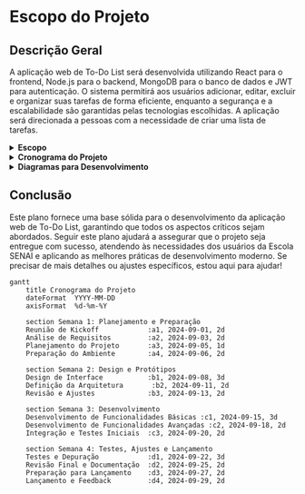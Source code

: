 # Escopo do Projeto

## Descrição Geral
A aplicação web de To-Do List será desenvolvida utilizando React para o frontend, Node.js para o backend, MongoDB para o banco de dados e JWT para autenticação. O sistema permitirá aos usuários adicionar, editar, excluir e organizar suas tarefas de forma eficiente, enquanto a segurança e a escalabilidade são garantidas pelas tecnologias escolhidas. A aplicação será direcionada a pessoas com a necessidade de criar uma lista de tarefas.


<details>
  <summary><strong>Escopo</strong></summary>

## Objetivos Gerais
- Desenvolver uma interface de usuário intuitiva e responsiva para gerenciamento de tarefas.
- Implementar funcionalidades de CRUD (Create, Read, Update, Delete) para as tarefas.
- Garantir a segurança dos dados e a proteção das informações do usuário.
- Criar uma solução escalável que suporte um número crescente de usuários e tarefas.

## Metas SMART

### Específicas
- Implementar a autenticação de usuários com JWT.
- Desenvolver o frontend com React e o backend com Node.js.
- Utilizar MongoDB para armazenar dados de tarefas e usuários.
- Garantir que a aplicação seja segura, escalável e de fácil uso.

### Mensuráveis
- A aplicação deve suportar até 1000 usuários simultâneos sem degradação do desempenho.
- Cada usuário deve poder gerenciar até 50 tarefas sem problemas de performance.

### Atingíveis
- Criar funcionalidades básicas e avançadas de gerenciamento de tarefas.
- Implementar autenticação segura e controle de acesso.
- Realizar CRUD completo para tarefas e usuários.
- Garantir uma interface responsiva e intuitiva.

### Relevante
- A aplicação deve atender às necessidades de organização e produtividade dos colaboradores da Escola SENAI.
- Facilitar a gestão de tarefas com uma interface moderna e recursos de segurança robustos.

### Temporal
- Desenvolvimento e lançamento da aplicação devem ser concluídos em 2 meses.
- Reuniões de acompanhamento semanais para revisar o progresso e ajustar o cronograma conforme necessário.

## Recursos
- **Frontend**: React
- **Backend**: Node.js
- **Banco de Dados**: MongoDB
- **Autenticação**: JWT
- **Design de Interfaces**: Figma
- **IDE para Desenvolvimento**: VSCode
- **Documentação**: README (GitHub)
- **Controle de Versão**: GitHub

## Recursos Humanos
- **Desenvolvedores Frontend**: 2
- **Desenvolvedores Backend**: 2
- **Desenvolvedor de Banco de Dados**: 1
- **Designer UI/UX**: 1
- **Estagiário**: 1

## Análise de Riscos
### Riscos e Soluções
- **Problemas de Performance**: Implementar técnicas de otimização e escalabilidade, como indexação de banco de dados.
- **Vulnerabilidades de Segurança**: Implementar práticas de segurança recomendadas, como validação de entrada, criptografia de senhas e uso de HTTPS.
- **Desvios no Cronograma**: Monitorar o progresso regularmente e ajustar o cronograma conforme necessário para garantir a entrega no prazo.
- **Incompatibilidade entre Frontend e Backend**: Definir claramente as APIs e realizar testes de integração frequentes.
- **Mudanças nos Requisitos**: Manter uma comunicação constante com os stakeholders e documentar todas as alterações nos requisitos.

</details>
<details>
  <summary><strong>Cronograma do Projeto</strong></summary>


### Semana 1: Planejamento e Preparação
- **Dia 1-2**: Reunião de Kickoff
  - Definir objetivos e alinhar expectativas.
  - Revisar escopo e metas SMART.
  - Dividir tarefas e responsabilidades.
- **Dia 3-4**: Análise de Requisitos
  - Recolher e documentar requisitos detalhados.
  - Definir funcionalidades e prioridades.
- **Dia 5**: Planejamento do Projeto
  - Criar um plano de trabalho detalhado.
  - Estabelecer cronograma e marcos.
- **Dia 6-7**: Preparação do Ambiente
  - Configurar ferramentas de desenvolvimento (VSCode, GitHub).
  - Configurar MongoDB e o ambiente Node.js e React.

### Semana 2: Design e Protótipos
- **Dia 8-10**: Design de Interface
  - Criar wireframes e protótipos no Figma.
  - Revisar e aprovar designs com a equipe.
- **Dia 11-12**: Definição da Arquitetura do Sistema
  - Definir estrutura de banco de dados.
  - Planejar a arquitetura de backend e frontend.
- **Dia 13-14**: Revisão e Ajustes
  - Revisar protótipos e arquitetura.
  - Fazer ajustes necessários com base no feedback.

### Semana 3: Desenvolvimento
- **Dia 15-17**: Desenvolvimento de Funcionalidades Básicas
  - Implementar autenticação JWT e controle de usuários.
  - Criar CRUD para tarefas.
- **Dia 18-19**: Desenvolvimento de Funcionalidades Avançadas
  - Implementar recursos de organização e categorização de tarefas.
  - Desenvolver interface para visualização e gerenciamento de tarefas.
- **Dia 20-21**: Integração e Testes Iniciais
  - Integrar front-end e back-end.
  - Realizar testes iniciais de funcionalidades.

### Semana 4: Testes, Ajustes e Lançamento
- **Dia 22-24**: Testes e Depuração
  - Realizar testes de usabilidade e correção de bugs.
  - Validar funcionalidades e desempenho.
- **Dia 25-26**: Revisão Final e Documentação
  - Completar documentação (README no GitHub).
  - Preparar tutoriais e material de apoio.
- **Dia 27-28**: Preparação para Lançamento
  - Revisar e ajustar o cronograma de lançamento.
  - Configurar servidores e ambiente de produção.
- **Dia 29-30**: Lançamento e Feedback
  - Lançar a aplicação para os usuários.
  - Coletar feedback inicial e resolver quaisquer problemas críticos.

</details>
<details>
  <summary><strong>Diagramas para Desenvolvimento</strong></summary>

### Diagrama de Classe:
![Diagrama de Classe]()

### Diagrama de Uso:
![Diagrama de Uso]()

### Diagrama de Fluxo:
![Diagrama de Fluxo]()
![Diagrama de Fluxo]()

</details>

## Conclusão
Este plano fornece uma base sólida para o desenvolvimento da aplicação web de To-Do List, garantindo que todos os aspectos críticos sejam abordados. Seguir este plano ajudará a assegurar que o projeto seja entregue com sucesso, atendendo às necessidades dos usuários da Escola SENAI e aplicando as melhores práticas de desenvolvimento moderno. Se precisar de mais detalhes ou ajustes específicos, estou aqui para ajudar!


```mermaid
gantt
    title Cronograma do Projeto
    dateFormat  YYYY-MM-DD
    axisFormat  %d-%m-%Y

    section Semana 1: Planejamento e Preparação
    Reunião de Kickoff            :a1, 2024-09-01, 2d
    Análise de Requisitos         :a2, 2024-09-03, 2d
    Planejamento do Projeto       :a3, 2024-09-05, 1d
    Preparação do Ambiente        :a4, 2024-09-06, 2d

    section Semana 2: Design e Protótipos
    Design de Interface           :b1, 2024-09-08, 3d
    Definição da Arquitetura       :b2, 2024-09-11, 2d
    Revisão e Ajustes             :b3, 2024-09-13, 2d

    section Semana 3: Desenvolvimento
    Desenvolvimento de Funcionalidades Básicas :c1, 2024-09-15, 3d
    Desenvolvimento de Funcionalidades Avançadas :c2, 2024-09-18, 2d
    Integração e Testes Iniciais  :c3, 2024-09-20, 2d

    section Semana 4: Testes, Ajustes e Lançamento
    Testes e Depuração            :d1, 2024-09-22, 3d
    Revisão Final e Documentação  :d2, 2024-09-25, 2d
    Preparação para Lançamento    :d3, 2024-09-27, 2d
    Lançamento e Feedback         :d4, 2024-09-29, 2d
